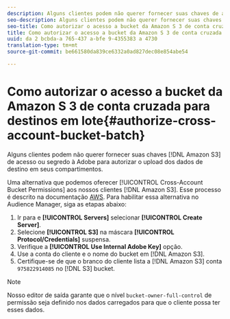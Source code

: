 ```yaml
---
description: Alguns clientes podem não querer fornecer suas chaves de acesso a Amazon Simple Storage Service (Amazon S 3) ou chaves secretas para a Adobe autorizar o upload dos dados de destino em seus compartimentos.
seo-description: Alguns clientes podem não querer fornecer suas chaves de acesso a Amazon Simple Storage Service (Amazon S 3) ou chaves secretas para a Adobe autorizar o upload dos dados de destino em seus compartimentos.
seo-title: Como autorizar o acesso a bucket da Amazon S 3 de conta cruzada para destinos em lote
title: Como autorizar o acesso a bucket da Amazon S 3 de conta cruzada para destinos em lote
uuid: da 2 bcbda-a 765-437 a-bfe 9-4355383 a 4730
translation-type: tm+mt
source-git-commit: be661580da839ce6332a0ad827dec08e854abe54

---
```



# Como autorizar o acesso a bucket da Amazon S 3 de conta cruzada para destinos em lote{#authorize-cross-account-bucket-batch}

Alguns clientes podem não querer fornecer suas chaves [!DNL Amazon S3] de acesso ou segredo à Adobe para autorizar o upload dos dados de destino em seus compartimentos.

Uma alternativa que podemos oferecer [!UICONTROL Cross-Account Bucket Permissions] aos nossos clientes [!DNL Amazon S3]. Esse processo é descrito na documentação [AWS](https://docs.aws.amazon.com/AmazonS3/latest/dev/example-walkthroughs-managing-access-example2.html). Para habilitar essa alternativa no Audience Manager, siga as etapas abaixo:

1. Ir para e **[!UICONTROL Servers]** selecionar **[!UICONTROL Create Server]**.
1. Selecione **[!UICONTROL S3]** na máscara **[!UICONTROL Protocol/Credentials]** suspensa.
1. Verifique a **[!UICONTROL Use Internal Adobe Key]** opção.
1. Use a conta do cliente e o nome do bucket em [!DNL Amazon S3].
1. Certifique-se de que o branco do cliente lista a [!DNL Amazon S3] conta `975822914085` no [!DNL S3] bucket.

>[!NOTE]
>
>Nosso editor de saída garante que o nível `bucket-owner-full-control` de permissão seja definido nos dados carregados para que o cliente possa ter esses dados.
